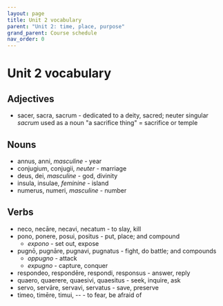 ```yaml
---
layout: page
title: Unit 2 vocabulary
parent: "Unit 2: time, place, purpose"
grand_parent: Course schedule
nav_order: 0
---
```



# Unit 2 vocabulary

## Adjectives

- sacer, sacra, sacrum - dedicated to a deity, sacred; neuter singular *sacrum* used as a noun "a sacrifice thing" =  sacrifice or temple


## Nouns

- annus, anni, *masculine* - year
- conjugium, conjugii, *neuter* - marriage
- deus, dei, *masculine* - god, divinity
- insula, insulae, *feminine* - island
- numerus, numeri, *masculine* - number

## Verbs

- neco, necāre, necavi, necatum - to slay, kill
- pono, ponere, posui, positus - put, place; and compound
    - *expono* - set out, expose
- pugnō, pugnāre, pugnavi, pugnatus - fight, do battle; and compounds
    - *oppugno* - attack
    - *expugno* - capture, conquer
- respondeo, respondēre, respondi, responsus - answer, reply    
- quaero, quaerere, quaesivi, quaesitus - seek, inquire, ask
- servo, servāre, servavi, servatus - save, preserve
- timeo, timēre, timui, --  - to fear, be afraid of
